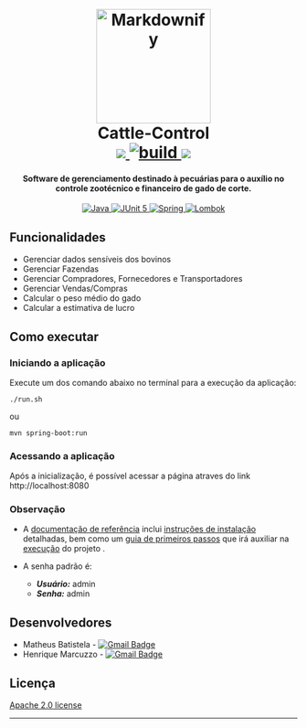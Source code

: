 
<h1 align="center">
  <br>
 	<img src="https://gartic.com.br/imgs/mural/os/osouza/nelore-3.png" alt="Markdownify" width="200"></a>
  <br>
  Cattle-Control <br> 
      <a href="https://codeclimate.com/github/hmarcuzzo/cattle_control/maintainability">
        <img src="https://api.codeclimate.com/v1/badges/5ff7eba0734be14dba05/maintainability" />
      </a>
      <a href="https://travis-ci.com/github/hmarcuzzo/cattle_control/builds/">
        <img src="https://travis-ci.com/hmarcuzzo/cattle_control.svg?branch=master" alt="build">
      </a> 
      <a href="https://codecov.io/gh/hmarcuzzo/cattle_control">
        <img src="https://codecov.io/gh/hmarcuzzo/cattle_control/branch/master/graph/badge.svg?token=G024S0CXLT"/>
      </a>
      

    
  <br>
</h1>

<h4 align="center">Software de gerenciamento destinado à pecuárias para o auxílio no controle zootécnico e financeiro de gado de corte.</h4>

<p align="center">
  <a href="https://www.oracle.com/java/technologies/javase-jdk11-downloads.html">
    <img src="https://img.shields.io/badge/oracle--jdk-11.0.8-orange?style=for-the-badge&logo=java"
         alt="Java">
          </a>
  <a href="https://junit.org/junit5/">
    <img src="https://img.shields.io/badge/junit 5-5.5.2-yellow?style=for-the-badge&logo=junit"
         alt="JUnit 5">
          </a>
  <a href="https://spring.io/projects/spring-boot">
    <img src="https://img.shields.io/badge/spring--boot-2.3.3-brightgreen?style=for-the-badge&logo=spring"
         alt="Spring">
          </a>
  <a href="https://projectlombok.org/download">
    <img src="https://img.shields.io/badge/lombok-1.18.12-red?style=for-the-badge&logo=apache"
         alt="Lombok">
          </a>
    
</p>




## Funcionalidades

* Gerenciar dados sensíveis dos bovinos
* Gerenciar Fazendas
* Gerenciar Compradores, Fornecedores e Transportadores
* Gerenciar Vendas/Compras
* Calcular o peso médio do gado
* Calcular a estimativa de lucro

## Como executar

### Iniciando a aplicação

Execute um dos comando abaixo no terminal para a execução da aplicação:

```
./run.sh
```
ou
```
mvn spring-boot:run
```

### Acessando a aplicação

Após a inicialização, é possível acessar a página atraves do link http://localhost:8080

### Observação

* A [documentação de referência](https://docs.spring.io/spring-boot/docs/current-SNAPSHOT/reference/html/) inclui [instruções de instalação](https://docs.spring.io/spring-boot/docs/current-SNAPSHOT/reference/html/getting-started.html#getting-started-installing-spring-boot) detalhadas, bem como um [guia de primeiros passos](https://docs.spring.io/spring-boot/docs/current-SNAPSHOT/reference/html/getting-started.html#getting-started-first-application) que irá auxiliar na [execução](https://docs.spring.io/spring-boot/docs/current-SNAPSHOT/reference/html/getting-started.html#getting-started-first-application-run) do projeto .

* A senha padrão é:
  * ***Usuário:*** admin 
  * ***Senha:*** admin


## Desenvolvedores

* Matheus Batistela - [![Gmail Badge](https://img.shields.io/badge/-matheushenriquebatistela@gmail.com-c14438?style=flat-square&logo=Gmail&logoColor=white&link=mailto:matheushenriquebatistela@gmail.com)](mailto:matheushenriquebatistela@gmail.com)
* Henrique Marcuzzo - [![Gmail Badge](https://img.shields.io/badge/-henrique.souza.m06@gmail.com-c14438?style=flat-square&logo=Gmail&logoColor=white&link=mailto:henrique.souza.m06@gmail.com)](mailto:henrique.souza.m06@gmail.com)

## Licença

[Apache 2.0 license](https://www.apache.org/licenses/LICENSE-2.0.html)

---
